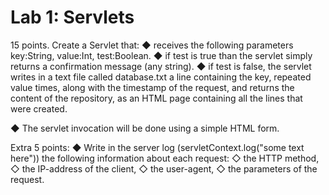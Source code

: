 # Lab 1: Servlets

15 points. Create a Servlet that:
◆ receives the following parameters key:String, value:Int, test:Boolean.
◆ if test is true than the servlet simply returns a confirmation message (any
string).
◆ if test is false, the servlet writes in a text file called database.txt a line
containing the key, repeated value times, along with the timestamp of the
request, and returns the content of the repository, as an HTML page
containing all the lines that were created.

◆ The servlet invocation will be done using a simple HTML form.

Extra 5 points:
◆ Write in the server log (servletContext.log("some text here")) the following
information about each request:
◇ the HTTP method,
◇ the IP-address of the client,
◇ the user-agent,
◇ the parameters of the request.
